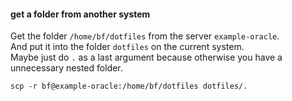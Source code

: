 #### get a folder from another system

Get the folder `/home/bf/dotfiles` from the server `example-oracle`.\
And put it into the folder `dotfiles` on the current system.\
Maybe just do `.` as a last argument because otherwise you have a unnecessary nested folder.
```
scp -r bf@example-oracle:/home/bf/dotfiles dotfiles/.
```
